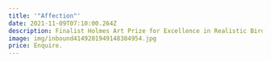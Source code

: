 ```yaml
---
title: '"Affection"'
date: 2021-11-09T07:10:00.264Z
description: Finalist Holmes Art Prize for Excellence in Realistic Bird Art.
image: img/inbound4149201949148384954.jpg
price: Enquire.
---
```

![]()
